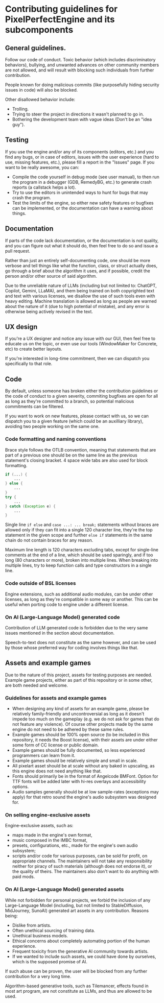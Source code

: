 # Contributing guidelines for PixelPerfectEngine and its subcomponents

## General guidelines.

Follow our code of conduct. Toxic behavior (which includes discriminatory behaviors), bullying, and unwanted advances on other community members are not allowed, and will result with blocking such individuals from further contribution.

People known for doing malicious commits (like purposefully hiding security issues in code) will also be blocked.

Other disallowed behavior include:
* Trolling.
* Trying to steer the project in directions it wasn't planned to go in.
* Bothering the development team with vague ideas (Don't be an "idea guy").

## Testing

If you use the engine and/or any of its components (editors, etc.) and you find any bugs, or in case of editors, issues with the user experience (hard to use, missing features, etc.), please fill a report in the "Issues" page. If you want to be really awesome, you can: 
* Compile the code yourself in debug mode (see user manual), to then run the program in a debugger (GDB, RemedyBG, etc.) to generate crash reports (a callstack helps a lot). 
* Try to use the editors in unintended ways to hunt for bugs that may crash the program.
* Test the limits of the engine, so either new safety features or bugfixes can be implemented, or the documentation can have a warning about things.

## Documentation

If parts of the code lack documentation, or the documentation is not quality, and you can figure out what it should do, then feel free to do so and issue a pull request.

Rather than just an entirely self-documenting code, one should be more verbose and tell things like what the function, class, or struct actually does, go through a brief about the algorithm it uses, and if possible, credit the person and/or other source of said algorithm.

Due to the unreliable nature of LLMs (including but not limited to: ChatGPT, Copilot, Gemini, LLaMA), and them being trained on both copyrighted text and text with various licenses, we disallow the use of such tools even with heavy editing. Machine translation is allowed as long as people are warned about the nature of it (due to high potential of mistake), and any error is otherwise being actively revised in the text.

## UX design

If you're a UX designer and notice any issue with our GUI, then feel free to educate us on the topic, or even use our tools (WindowMaker for Concrete, etc) to create better layouts.

If you're interested in long-time commitment, then we can dispatch you specifically to that role.

## Code

By default, unless someone has broken either the contribution guidelines or the code of conduct to a given severity, commiting bugfixes are open for all as long as they're committed to a branch, so potential malicious commitments can be filtered.

If you want to work on new features, please contact with us, so we can dispatch you to a given feature (which could be an auxilliary library), avoiding two people working on the same one.

### Code formatting and naming conventions

Brace style follows the OTLB convention, meaning that statements that are part of a previous one should be on the same line as the previous statement's closing bracket. 4 space wide tabs are also used for block formatting.

```d
if (...) {
	...
} else {
	...
}
try {
	...
} catch (Exception e) {
	...
}
```

Single line `if else` and `case ...: ... break;` statements without braces are allowed only if they can fit into a single 120 character line, they're the top statement in the given scope and further `else if` statements in the same chain do not contain braces for any reason.

Maximum line length is 120 characters excluding tabs, except for single-line comments at the end of a line, which should be used sparingly, and if too long (80 characters or more), broken into multiple lines. When breaking into multiple lines, try to keep function calls and type constructors in a single line.

### Code outside of BSL licenses

Engine extensions, such as additional audio modules, can be under other licenses, as long as they're compatible in some way or another. This can be useful when porting code to engine under a different license.

### On AI (Large-Language Model) generated code

Contribution of LLM generated code is forbidden due to the very same issues mentioned in the section about documentation.

Speech-to-text does not constitute as the same however, and can be used by those whose preferred way for coding involves things like that.

## Assets and example games

Due to the nature of this project, assets for testing purposes are needed. Example game projects, either as part of this repository or in some other, are both needed and welcome.

### Guidelines for assets and example games

* When designing any kind of assets for an example game, please be relatively family-friendly and uncontroversial as long as it doesn't impede too much on the gameplay (e.g. we do not ask for games that do not feature any violence). Of course other projects made by the same engine do not need to be adhered by these same rules.
* Example games should be 100% open source (to be included in this repository, it needs the Boost license), with their assets are under either some form of CC license or public domain.
* Example games should be fully documented, so less experienced programmers can learn from it.
* Example games should be relatively simple and small in scale. 
* All pixelart asset should be at scale without any baked in upscaling, as this engine does not need anything like that.
* Fonts should primarily be in the format of Angelcode BMFont. Option for TTF fonts will be added later with hi-res overlays and accessibility options.
* Audio samples generally should be at low sample-rates (exceptions may apply) for that retro sound the engine's audio subsystem was designed for.

### On selling engine-exclusive assets

Engine-exclusive assets, such as:
* maps made in the engine's own format,
* music composed in the IMBC format,
* presets, configurations, etc., made for the engine's own audio subsystem;
* scripts and/or code for various purposes,
can be sold for profit, on appropriate channels. The maintainers will not take any responsibility neither for piracy of such materials (although does not endorse it), or the quality of theirs. The maintainers also don't want to do anything with paid mods.

### On AI (Large-Language Model) generated assets

While not forbidden for personal projects, we forbid the inclusion of any Large-Language Model (including, but not limited to StableDiffusion, MidJourney, SunoAI) generated art assets in any contribution. Reasons being:
* Dislike from artists.
* Often unethical sourcing of training data.
* Unethical business models.
* Ethical concerns about completely automating portion of the human experience.
* Frequent toxicity from the generative AI community towards artists.
* If we wanted to include such assets, we could have done by ourselves, which is the supposed promise of AI.

If such abuse can be proven, the user will be blocked from any further contribution for a very long time.

Algorithm-based generative tools, such as Tilemancer, effects found in most art program, are not constitute as LLMs, and thus are allowed to be used.